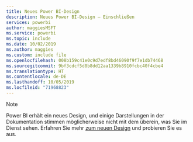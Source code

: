 ```yaml
---
title: Neues Power BI-Design
description: Neues Power BI-Design – Einschließen
services: powerbi
author: maggiesMSFT
ms.service: powerbi
ms.topic: include
ms.date: 10/02/2019
ms.author: maggies
ms.custom: include file
ms.openlocfilehash: 008b159c41e0c9d7edf8bd46090f9f7e1db74468
ms.sourcegitcommit: 9bf3cdcf5d8b8dd12aa1339b8910fcbc40f4cbe4
ms.translationtype: HT
ms.contentlocale: de-DE
ms.lasthandoff: 10/05/2019
ms.locfileid: "71968823"
---
```

> [!NOTE]
> Power BI erhält ein neues Design, und einige Darstellungen in der Dokumentation stimmen möglicherweise nicht mit dem überein, was Sie im Dienst sehen. Erfahren Sie mehr [zum neuen Design](../service-new-look.md) und probieren Sie es aus.

